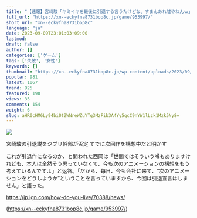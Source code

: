 ```yaml
---
title: "【速報】宮崎駿「キミイキを最後に引退する言うたけどな、すまんあれ嘘やねんｗ」"
full_url: "https://xn--eckyfna8731bop8c.jp/game/953997/"
short_url: "xn--eckyfna8731bop8c"
language: "ja"
date: 2023-09-09T23:01:03+09:00
lastmod: 
draft: false
author: []
categories: ['ゲーム']
tags: ['失敬', '女性']
keywords: []
thumbnail: "https://xn--eckyfna8731bop8c.jp/wp-content/uploads/2023/09/35d61dce.jpg"
popular: 981
latest: 1067
trend: 925
featured: 190
views: 35
comments: 154
weight: 6
slug: aHR0cHM6Ly94bi0tZWNreWZuYTg3MzFib3A4Yy5qcC9nYW1lLzk1Mzk5Ny8=
---
```


![](https://xn--eckyfna8731bop8c.jp/wp-content/uploads/2023/09/35d61dce.jpg)

<span><p> 宮崎駿の引退説をジブリ幹部が否定 すでに次回作を構想中だと明かす </p><p> これが引退作になるのか、と問われた西岡は「世間ではそういう噂もありますけれども、本人は全然そう思っていなくて、今も次のアニメーションの構想をもう考えているんですよ」と返答。「だから、毎日、今も会社に来て、“次のアニメーションをどうしようか”ということを言っていますから、今回は引退宣言はしません」と語った。 </p><p> <a rel='nofollow noopener external' target='_blank' href='https://jp.ign.com/how-do-you-live/70388/news/'>https://jp.ign.com/how-do-you-live/70388/news/</a> </p></span>

(https://xn--eckyfna8731bop8c.jp/game/953997/)
